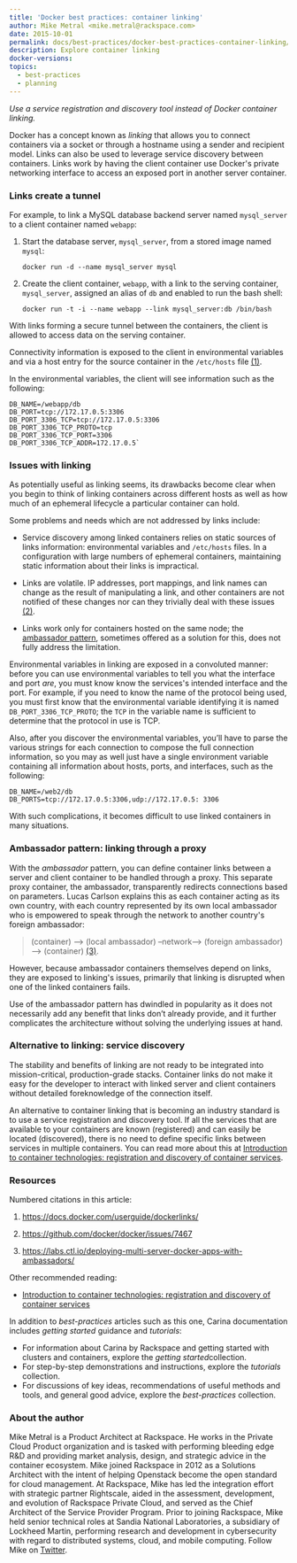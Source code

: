 ```yaml
---
title: 'Docker best practices: container linking'
author: Mike Metral <mike.metral@rackspace.com>
date: 2015-10-01
permalink: docs/best-practices/docker-best-practices-container-linking/
description: Explore container linking
docker-versions:
topics:
  - best-practices
  - planning
---
```


*Use a service registration and discovery tool instead of Docker container linking.*

Docker has a concept known as *linking* that allows you to connect
containers via a socket or through a hostname using a sender and
recipient model. Links can also be used to leverage service discovery
between containers. Links work by having the client
container use Docker's private networking interface to
access an exposed port in another server container.

### Links create a tunnel

For example, to link a MySQL database backend server named `mysql_server` to a client container named `webapp`:

1. Start the database server, `mysql_server`, from a stored image named `mysql`:

    `docker run -d --name mysql_server mysql`

2. Create the client container, `webapp`, with a link to the serving container, `mysql_server`,
   assigned an alias of `db` and enabled to run the bash shell:

    `docker run -t -i --name webapp --link mysql_server:db /bin/bash`

With links forming a secure tunnel between the containers,
the client is allowed to access data on the serving container.

Connectivity information is exposed to the client
in environmental variables and via a host entry for
the source container in the `/etc/hosts` file [(1)](#resources).

In the environmental variables, the client will see information
such as the following:

```
DB_NAME=/webapp/db
DB_PORT=tcp://172.17.0.5:3306
DB_PORT_3306_TCP=tcp://172.17.0.5:3306
DB_PORT_3306_TCP_PROTO=tcp
DB_PORT_3306_TCP_PORT=3306
DB_PORT_3306_TCP_ADDR=172.17.0.5`
```

### Issues with linking

As potentially useful as linking seems, its drawbacks become clear when you begin to think of linking
containers across different hosts as well as how much of an ephemeral
lifecycle a particular container can hold.

Some problems and needs which are not addressed by links include:

- Service discovery among linked containers relies on static sources of links information:
  environmental variables and `/etc/hosts` files.
  In a configuration with large numbers of ephemeral containers,
  maintaining static information about their links is impractical.

- Links are volatile. IP addresses, port mappings, and link names can
  change as the result of manipulating a link, and other containers
  are not notified of these changes nor can they trivially deal with
  these issues [(2)](#resources).

- Links work only for containers hosted on the same node;
  the [ambassador pattern](#ambassador), sometimes offered as a solution for this, does not fully address the limitation.

Environmental variables in linking are exposed in a convoluted manner:
before you can use environmental variables to tell you what the interface and port *are*,
you must know know the services's intended interface and the port.
For example, if you need
to know the name of the protocol being used, you must first know that the environmental variable identifying it is named
`DB_PORT_3306_TCP_PROTO`; the `TCP` in the variable name is sufficient to determine that the protocol in use is TCP.

Also, after you discover the environmental variables, you’ll have to
parse the various strings for each connection to compose the full
connection information, so you may as well just have a single
environment variable containing all information about hosts, ports, and interfaces,
such as the following:

```
DB_NAME=/web2/db
DB_PORTS=tcp://172.17.0.5:3306,udp://172.17.0.5: 3306
```

With such complications, it becomes difficult to use linked containers in
many situations.

<a name="ambassador"></a>
### Ambassador pattern: linking through a proxy

With the *ambassador* pattern, you can define container links
between a server and client container to be handled through a proxy. This separate proxy
container, the ambassador, transparently redirects connections based on parameters. Lucas Carlson explains this as each container acting as its own country, with each country represented by its own local ambassador who is empowered to speak through the network to another country's foreign ambassador:
>  (container) –> (local ambassador) –network–> (foreign ambassador) –> (container) [(3)](#resources).

However, because ambassador containers themselves depend on links, they
are exposed to linking's issues, primarily that linking is disrupted when one of the linked containers fails.

Use of the ambassador pattern has dwindled in popularity as it does not necessarily add any benefit
that links don’t already provide, and it further complicates the
architecture without solving the underlying issues at hand.

### Alternative to linking: service discovery

The stability and benefits of linking
are not ready to be integrated into
mission-critical, production-grade stacks.
Container links do not make it easy for the developer to
interact with linked server and client containers without detailed
foreknowledge of the connection itself.

An alternative to container linking that is becoming an industry standard is to use a
service registration and discovery tool. If all the services that are available to your containers are known (registered) and can easily be located (discovered), there is no need to define specific links between services in multiple containers. You can read more about this at
[Introduction to container technologies: registration and discovery of container services](../container-technologies-registration-discover/).

<a name="resources"></a>
### Resources

Numbered citations in this article:

1. <https://docs.docker.com/userguide/dockerlinks/>

2. <https://github.com/docker/docker/issues/7467>

3. <https://labs.ctl.io/deploying-multi-server-docker-apps-with-ambassadors/>

Other recommended reading:

- [Introduction to container technologies: registration and discovery of container services](../container-technologies-registration-discover/)

In addition to *best-practices* articles such as this one,
Carina documentation includes *getting started* guidance and *tutorials*:

* For information about Carina by Rackspace and getting started
  with clusters and containers, explore the *​getting started​* collection.
* For step-by-step demonstrations and instructions, explore the *tutorials* collection.
* For discussions of key ideas, recommendations of useful methods and tools, and
  general good advice, explore the *best-practices* collection.

### About the author

Mike Metral is a Product Architect at Rackspace. He works in the Private Cloud Product organization and is tasked with performing bleeding edge R&D and providing market analysis, design, and strategic advice in the container ecosystem. Mike joined Rackspace in 2012 as a Solutions Architect with the intent of helping Openstack become the open standard for cloud management. At Rackspace, Mike has led the integration effort with strategic partner Rightscale, aided in the assessment, development, and evolution of Rackspace Private Cloud, and served as the Chief Architect of the Service Provider Program. Prior to joining Rackspace, Mike held senior technical roles at Sandia National Laboratories, a subsidiary of Lockheed Martin, performing research and development in cybersecurity with regard to distributed systems, cloud, and mobile computing. Follow Mike on [Twitter](https://twitter.com/mikemetral).
